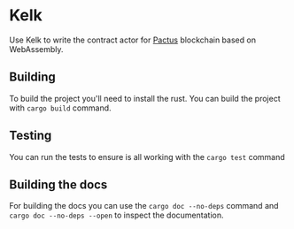 # Kelk

Use Kelk to write the contract actor for [Pactus](https://pactus.org/) blockchain based on WebAssembly.

## Building

To build the project you'll need to install the rust. You can build the project with `cargo build` command.

## Testing

You can run the tests to ensure is all working with the `cargo test` command

## Building the docs

For building the docs you can use the `cargo doc --no-deps` command and `cargo doc --no-deps --open` to inspect the documentation.
